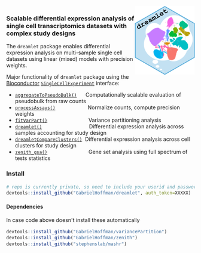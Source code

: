 
<img src="man/figures/logo.png" align="right" alt="" width="160" />

### Scalable differential expression analysis of single cell transcriptomics datasets with complex study designs

The `dreamlet` package enables differential expression analysis on multi-sample single cell datasets using linear (mixed) models with precision weights.

Major functionality of `dreamlet` package using the [Bioconductor](https://www.bioconductor.org) [`SingleCellExperiment`](https://www.bioconductor.org/packages/SingleCellExperiment/) interface:

+ [`aggregateToPseudoBulk()`](https://gabrielhoffman.github.io/dreamlet/reference/aggregateToPseudoBulk.html)      Computationally scalable evaluation of pseudobulk from raw counts
+ [`processAssays()`](https://gabrielhoffman.github.io/dreamlet/reference/processAssays.html)                      Normalize counts, compute precision weights
+ [`fitVarPart()`](https://gabrielhoffman.github.io/dreamlet/reference/fitVarPart.html)                            Variance partitioning analysis
+ [`dreamlet()`](https://gabrielhoffman.github.io/dreamlet/reference/dreamlet.html)                                Differential expression analysis across samples accounting for study design
+ [`dreamletCompareClusters()`](https://gabrielhoffman.github.io/dreamlet/reference/dreamletCompareClusters.html)  Differential expression analysis across cell clusters  for study design
+ [`zenith_gsa()`](https://gabrielhoffman.github.io/dreamlet/reference/zenith_gsa.html)                            Gene set analysis using full spectrum of tests statistics


### Install
```r
# repo is currently private, so need to include your userid and password
devtools::install_github("GabrielHoffman/dreamlet", auth_token=XXXXX)
```

#### Dependencies
In case code above doesn't install these automatically
```r
devtools::install_github("GabrielHoffman/variancePartition")
devtools::install_github("GabrielHoffman/zenith")
devtools::install_github("stephenslab/mashr")
```



